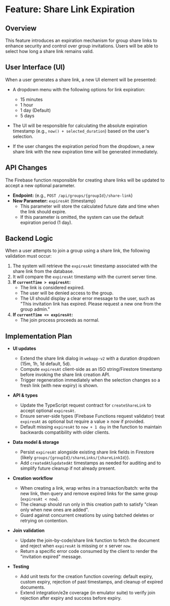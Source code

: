 # Feature: Share Link Expiration

## Overview

This feature introduces an expiration mechanism for group share links to enhance security and control over group invitations. Users will be able to select how long a share link remains valid.

## User Interface (UI)

When a user generates a share link, a new UI element will be presented:

- A dropdown menu with the following options for link expiration:
    - 15 minutes
    - 1 hour
    - 1 day (Default)
    - 5 days

- The UI will be responsible for calculating the absolute expiration timestamp (e.g., `now() + selected_duration`) based on the user's selection.
- If the user changes the expiration period from the dropdown, a new share link with the new expiration time will be generated immediately.

## API Changes

The Firebase function responsible for creating share links will be updated to accept a new optional parameter.

- **Endpoint:** (e.g., `POST /api/groups/{groupId}/share-link`)
- **New Parameter:** `expiresAt` (timestamp)
    - This parameter will store the calculated future date and time when the link should expire.
    - If this parameter is omitted, the system can use the default expiration period (1 day).

## Backend Logic

When a user attempts to join a group using a share link, the following validation must occur:

1.  The system will retrieve the `expiresAt` timestamp associated with the share link from the database.
2.  It will compare the `expiresAt` timestamp with the current server time.
3.  **If `currentTime > expiresAt`:**
    - The link is considered expired.
    - The user will be denied access to the group.
    - The UI should display a clear error message to the user, such as "This invitation link has expired. Please request a new one from the group admin."
4.  **If `currentTime <= expiresAt`:**
    - The join process proceeds as normal.

## Implementation Plan

- **UI updates**
    - Extend the share link dialog in `webapp-v2` with a duration dropdown (15m, 1h, 1d default, 5d).
    - Compute `expiresAt` client-side as an ISO string/Firestore timestamp before invoking the share link creation API.
    - Trigger regeneration immediately when the selection changes so a fresh link (with new expiry) is shown.

- **API & types**
    - Update the TypeScript request contract for `createShareLink` to accept optional `expiresAt`.
    - Ensure server-side types (Firebase Functions request validator) treat `expiresAt` as optional but require a value ≥ now if provided.
    - Default missing `expiresAt` to `now + 1 day` in the function to maintain backwards compatibility with older clients.

- **Data model & storage**
    - Persist `expiresAt` alongside existing share link fields in Firestore (likely `groups/{groupId}/shareLinks/{shareLinkId}`).
    - Add `createdAt`/`updatedAt` timestamps as needed for auditing and to simplify future cleanup if not already present.

- **Creation workflow**
    - When creating a link, wrap writes in a transaction/batch: write the new link, then query and remove expired links for the same group (`expiresAt < now`).
    - The cleanup should run only in this creation path to satisfy "clean only when new ones are added".
    - Guard against concurrent creations by using batched deletes or retrying on contention.

- **Join validation**
    - Update the join-by-code/share link function to fetch the document and reject when `expiresAt` is missing or ≤ server `now`.
    - Return a specific error code consumed by the client to render the "invitation expired" message.

- **Testing**
    - Add unit tests for the creation function covering: default expiry, custom expiry, rejection of past timestamps, and cleanup of expired documents.
    - Extend integration/e2e coverage (in emulator suite) to verify join rejection after expiry and success before expiry.
